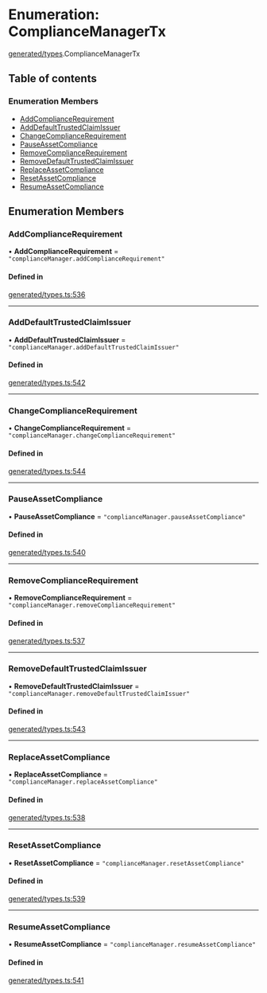 # Enumeration: ComplianceManagerTx

[generated/types](../wiki/generated.types).ComplianceManagerTx

## Table of contents

### Enumeration Members

- [AddComplianceRequirement](../wiki/generated.types.ComplianceManagerTx#addcompliancerequirement)
- [AddDefaultTrustedClaimIssuer](../wiki/generated.types.ComplianceManagerTx#adddefaulttrustedclaimissuer)
- [ChangeComplianceRequirement](../wiki/generated.types.ComplianceManagerTx#changecompliancerequirement)
- [PauseAssetCompliance](../wiki/generated.types.ComplianceManagerTx#pauseassetcompliance)
- [RemoveComplianceRequirement](../wiki/generated.types.ComplianceManagerTx#removecompliancerequirement)
- [RemoveDefaultTrustedClaimIssuer](../wiki/generated.types.ComplianceManagerTx#removedefaulttrustedclaimissuer)
- [ReplaceAssetCompliance](../wiki/generated.types.ComplianceManagerTx#replaceassetcompliance)
- [ResetAssetCompliance](../wiki/generated.types.ComplianceManagerTx#resetassetcompliance)
- [ResumeAssetCompliance](../wiki/generated.types.ComplianceManagerTx#resumeassetcompliance)

## Enumeration Members

### AddComplianceRequirement

• **AddComplianceRequirement** = ``"complianceManager.addComplianceRequirement"``

#### Defined in

[generated/types.ts:536](https://github.com/PolymeshAssociation/polymesh-sdk/blob/e978aefd/src/generated/types.ts#L536)

___

### AddDefaultTrustedClaimIssuer

• **AddDefaultTrustedClaimIssuer** = ``"complianceManager.addDefaultTrustedClaimIssuer"``

#### Defined in

[generated/types.ts:542](https://github.com/PolymeshAssociation/polymesh-sdk/blob/e978aefd/src/generated/types.ts#L542)

___

### ChangeComplianceRequirement

• **ChangeComplianceRequirement** = ``"complianceManager.changeComplianceRequirement"``

#### Defined in

[generated/types.ts:544](https://github.com/PolymeshAssociation/polymesh-sdk/blob/e978aefd/src/generated/types.ts#L544)

___

### PauseAssetCompliance

• **PauseAssetCompliance** = ``"complianceManager.pauseAssetCompliance"``

#### Defined in

[generated/types.ts:540](https://github.com/PolymeshAssociation/polymesh-sdk/blob/e978aefd/src/generated/types.ts#L540)

___

### RemoveComplianceRequirement

• **RemoveComplianceRequirement** = ``"complianceManager.removeComplianceRequirement"``

#### Defined in

[generated/types.ts:537](https://github.com/PolymeshAssociation/polymesh-sdk/blob/e978aefd/src/generated/types.ts#L537)

___

### RemoveDefaultTrustedClaimIssuer

• **RemoveDefaultTrustedClaimIssuer** = ``"complianceManager.removeDefaultTrustedClaimIssuer"``

#### Defined in

[generated/types.ts:543](https://github.com/PolymeshAssociation/polymesh-sdk/blob/e978aefd/src/generated/types.ts#L543)

___

### ReplaceAssetCompliance

• **ReplaceAssetCompliance** = ``"complianceManager.replaceAssetCompliance"``

#### Defined in

[generated/types.ts:538](https://github.com/PolymeshAssociation/polymesh-sdk/blob/e978aefd/src/generated/types.ts#L538)

___

### ResetAssetCompliance

• **ResetAssetCompliance** = ``"complianceManager.resetAssetCompliance"``

#### Defined in

[generated/types.ts:539](https://github.com/PolymeshAssociation/polymesh-sdk/blob/e978aefd/src/generated/types.ts#L539)

___

### ResumeAssetCompliance

• **ResumeAssetCompliance** = ``"complianceManager.resumeAssetCompliance"``

#### Defined in

[generated/types.ts:541](https://github.com/PolymeshAssociation/polymesh-sdk/blob/e978aefd/src/generated/types.ts#L541)
